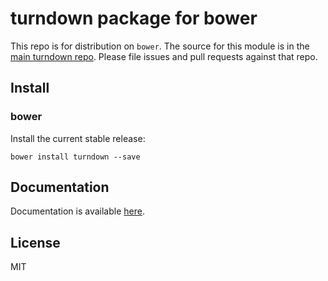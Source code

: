 # turndown package for bower

This repo is for distribution on `bower`. The source for this module is in the
[main turndown repo](https://github.com/domchristie/turndown/tree/master/src).
Please file issues and pull requests against that repo.

## Install

### bower

Install the current stable release:

```shell
bower install turndown --save
```

## Documentation

Documentation is available [here](https://github.com/domchristie/turndown#usage).

## License

MIT